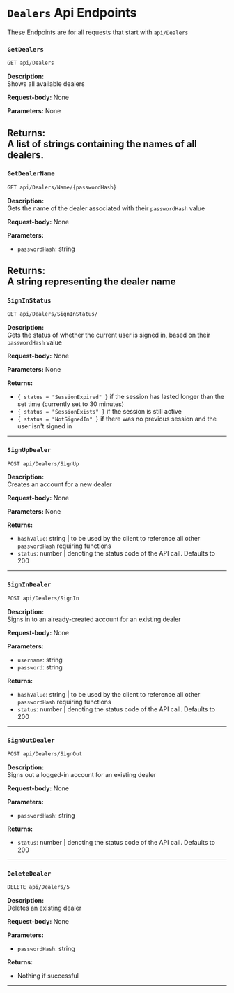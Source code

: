 # `Dealers` Api Endpoints
These Endpoints are for all requests that start with `api/Dealers`
### `GetDealers`
```markdown
GET api/Dealers
```
**Description:**  
Shows all available dealers

**Request-body:** None

**Parameters:** None

**Returns:**  
A list of strings containing the names of all dealers.
---

### `GetDealerName`
```markdown
GET api/Dealers/Name/{passwordHash}
```
**Description:**  
Gets the name of the dealer associated with their `passwordHash` value

**Request-body:** None

**Parameters:**
- `passwordHash`: string

**Returns:**  
A string representing the dealer name
---

### `SignInStatus`
```markdown
GET api/Dealers/SignInStatus/
```
**Description:**  
Gets the status of whether the current user is signed in, based on their `passwordHash` value

**Request-body:** None

**Parameters:** None

**Returns:**  
- `{ status = "SessionExpired" }` if the session has lasted longer than the set time (currently set to 30 minutes)
- `{ status = "SessionExists" }` if the session is still active
- `{ status = "NotSignedIn" }` if there was no previous session and the user isn't signed in
---

### `SignUpDealer`
```markdown
POST api/Dealers/SignUp
```
**Description:**  
Creates an account for a new dealer

**Request-body:** None

**Parameters:** None

**Returns:**
- `hashValue`: string | to be used by the client to reference all other `passwordHash` requiring functions
-  `status`: number | denoting the status code of the API call. Defaults to 200

---
### `SignInDealer`
```markdown
POST api/Dealers/SignIn
```
**Description:**  
Signs in to an already-created account for an existing dealer

**Request-body:** None

**Parameters:** 
- `username`: string
- `password`: string

**Returns:**
- `hashValue`: string | to be used by the client to reference all other `passwordHash` requiring functions
-  `status`: number | denoting the status code of the API call. Defaults to 200
---

### `SignOutDealer`
```markdown
POST api/Dealers/SignOut
```
**Description:**  
Signs out a logged-in account for an existing dealer

**Request-body:** None

**Parameters:**
- `passwordHash`: string

**Returns:**
-  `status`: number | denoting the status code of the API call. Defaults to 200
---

### `DeleteDealer`
```markdown
DELETE api/Dealers/5
```
**Description:**  
Deletes an existing dealer

**Request-body:** None

**Parameters:**
- `passwordHash`: string

**Returns:**
-  Nothing if successful
---
